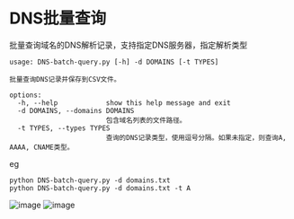 # DNS批量查询
批量查询域名的DNS解析记录，支持指定DNS服务器，指定解析类型
```
usage: DNS-batch-query.py [-h] -d DOMAINS [-t TYPES]

批量查询DNS记录并保存到CSV文件。

options:
  -h, --help            show this help message and exit
  -d DOMAINS, --domains DOMAINS
                        包含域名列表的文件路径。
  -t TYPES, --types TYPES
                        查询的DNS记录类型，使用逗号分隔。如果未指定，则查询A, AAAA, CNAME类型。
```
eg
```
python DNS-batch-query.py -d domains.txt
python DNS-batch-query.py -d domains.txt -t A
```
![image](https://github.com/ysdxj/DNS-batch-query/assets/86157883/465b7bfe-567f-4dc6-84e7-314e02253625)
![image](https://github.com/ysdxj/DNS-batch-query/assets/86157883/7c371d10-72ff-4d5c-b83c-475823193fbc)
